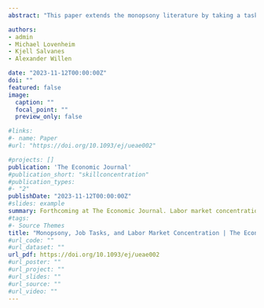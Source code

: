 ```yaml
---
abstract: "This paper extends the monopsony literature by taking a task-based approach and estimating the causal effect of concentration on labour market outcomes. Using detailed employer-employee data from Norway, we find that our job task-based measure shows lower degrees of concentration than conventional industry-and occupation-based measures. Exploiting mass layoffs as exogenous shocks to local labour demand, we show that workers who experience mass separations in more concentrated markets have substantially worse subsequent labour market outcomes than workers in less-concentrated markets. Our results point to the existence of employer market power that is driven by the concentration of skill demand across firms. NEW: [AI-generated podcast summary](https://samueldodini.com/files/Dodini_et_al_EJ_monopsony_AI_podcast.wav)"

authors:
- admin
- Michael Lovenheim
- Kjell Salvanes
- Alexander Willen

date: "2023-11-12T00:00:00Z"
doi: ""
featured: false
image:
  caption: ""
  focal_point: ""
  preview_only: false

#links:
#- name: Paper
#url: "https://doi.org/10.1093/ej/ueae002"

#projects: []
publication: 'The Economic Journal'
#publication_short: "skillconcentration"
#publication_types:
#- "2"
publishDate: "2023-11-12T00:00:00Z"
#slides: example
summary: Forthcoming at The Economic Journal. Labor market concentration within task clusters is lower than other measures. Higher concentration leads to lower wages, with heterogeneity in effects. 
#tags:
#- Source Themes
title: "Monopsony, Job Tasks, and Labor Market Concentration | The Economic Journal"
#url_code: ""
#url_dataset: ""
url_pdf: https://doi.org/10.1093/ej/ueae002
#url_poster: ""
#url_project: ""
#url_slides: ""
#url_source: ""
#url_video: ""
---
```

